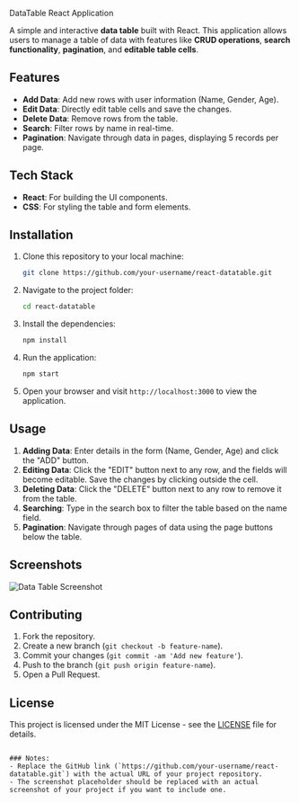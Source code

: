 DataTable React Application

A simple and interactive **data table** built with React. This application allows users to manage a table of data with features like **CRUD operations**, **search functionality**, **pagination**, and **editable table cells**.

## Features

- **Add Data**: Add new rows with user information (Name, Gender, Age).
- **Edit Data**: Directly edit table cells and save the changes.
- **Delete Data**: Remove rows from the table.
- **Search**: Filter rows by name in real-time.
- **Pagination**: Navigate through data in pages, displaying 5 records per page.

## Tech Stack

- **React**: For building the UI components.
- **CSS**: For styling the table and form elements.

## Installation

1. Clone this repository to your local machine:

   ```bash
   git clone https://github.com/your-username/react-datatable.git
   ```

2. Navigate to the project folder:

   ```bash
   cd react-datatable
   ```

3. Install the dependencies:

   ```bash
   npm install
   ```

4. Run the application:

   ```bash
   npm start
   ```

5. Open your browser and visit `http://localhost:3000` to view the application.

## Usage

1. **Adding Data**: Enter details in the form (Name, Gender, Age) and click the "ADD" button.
2. **Editing Data**: Click the "EDIT" button next to any row, and the fields will become editable. Save the changes by clicking outside the cell.
3. **Deleting Data**: Click the "DELETE" button next to any row to remove it from the table.
4. **Searching**: Type in the search box to filter the table based on the name field.
5. **Pagination**: Navigate through pages of data using the page buttons below the table.

## Screenshots

![Data Table Screenshot](https://crud-table-theta.vercel.app)

## Contributing

1. Fork the repository.
2. Create a new branch (`git checkout -b feature-name`).
3. Commit your changes (`git commit -am 'Add new feature'`).
4. Push to the branch (`git push origin feature-name`).
5. Open a Pull Request.

## License

This project is licensed under the MIT License - see the [LICENSE](LICENSE) file for details.
```

### Notes:
- Replace the GitHub link (`https://github.com/your-username/react-datatable.git`) with the actual URL of your project repository.
- The screenshot placeholder should be replaced with an actual screenshot of your project if you want to include one.
